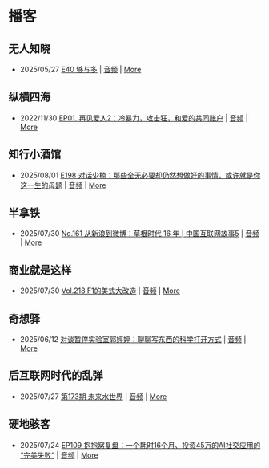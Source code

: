 # 播客

## 无人知晓
- 2025/05/27 [E40 够与多](https://www.xiaoyuzhoufm.com/episode/682ecd8b457b22ce0df770c2) | [音频](https://dts-api.xiaoyuzhoufm.com/track/611719d3cb0b82e1df0ad29e/682ecd8b457b22ce0df770c2/media.xyzcdn.net/611719d3cb0b82e1df0ad29e/lqx1UHbtbLPSGlAcSjWewCS8fYg0.m4a) | [More](channels/%E6%97%A0%E4%BA%BA%E7%9F%A5%E6%99%93.md)

## 纵横四海
- 2022/11/30 [EP01. 再见爱人2：冷暴力，攻击狂，和爱的共同账户](https://www.ximalaya.com/sound/592716797) | [音频](https://aod.cos.tx.xmcdn.com/storages/26c6-audiofreehighqps/E9/4E/GKwRIUEHXOodAq7-QQHYdhCw-aacv2-48K.m4a) | [More](channels/%E7%BA%B5%E6%A8%AA%E5%9B%9B%E6%B5%B7.md)

## 知行小酒馆
- 2025/08/01 [E198 对话少楠：那些全无必要却仍然想做好的事情，或许就是你这一生的母题](https://www.xiaoyuzhoufm.com/episode/688c67368e06fe8de7ca55f8) | [音频](https://dts-api.xiaoyuzhoufm.com/track/6013f9f58e2f7ee375cf4216/688c67368e06fe8de7ca55f8/media.xyzcdn.net/6013f9f58e2f7ee375cf4216/liyfMckmK-QfzirgSggzufNqS_B_.m4a) | [More](channels/%E7%9F%A5%E8%A1%8C%E5%B0%8F%E9%85%92%E9%A6%86.md)

## 半拿铁
- 2025/07/30 [No.161 从新浪到微博：草根时代 16 年 | 中国互联网故事5](https://www.ximalaya.com/sound/893655782) | [音频](https://tk.wavpub.com/WPDL_ckERkUzwMtqKSvyTXqDXRSByeVcgRSVYfrrWfNVxbUQRTtsSDwpzNZKnpa-6d.m4a) | [More](channels/%E5%8D%8A%E6%8B%BF%E9%93%81.md)

## 商业就是这样
- 2025/07/30 [Vol.218 F1的美式大改造](https://www.ximalaya.com/sound/893822137) | [音频](https://aod.cos.tx.xmcdn.com/storages/bbbf-audiofreehighqps/C2/F8/GKwRIRwMX-pKAUnHewPtbx5h.m4a) | [More](channels/%E5%95%86%E4%B8%9A%E5%B0%B1%E6%98%AF%E8%BF%99%E6%A0%B7.md)

## 奇想驿
- 2025/06/12 [对谈暂停实验室郭婷婷：聊聊写东西的科学打开方式](https://www.xiaoyuzhoufm.com/episode/684adc56574f065721d5960c) | [音频](https://dts-api.xiaoyuzhoufm.com/track/6034daea97755b8fc9c66480/684adc56574f065721d5960c/media.xyzcdn.net/6034daea97755b8fc9c66480/lsg_JvFtGZ36OBuiTLgzYxJmHHUx.m4a) | [More](channels/%E5%A5%87%E6%83%B3%E9%A9%BF.md)

## 后互联网时代的乱弹
- 2025/07/27 [第173期 未来水世界](https://hosting.wavpub.cn/pie/ep173/) | [音频](https://tk.wavpub.com/WPDL_eEYYYnGxEKrKvQXBBKaagLNxCJefLjQrhALtNzGcGJUSyKpYsVxxKbadZm-28.mp3) | [More](channels/%E5%90%8E%E4%BA%92%E8%81%94%E7%BD%91%E6%97%B6%E4%BB%A3%E7%9A%84%E4%B9%B1%E5%BC%B9.md)

## 硬地骇客
- 2025/07/24 [EP109 抱抱窝复盘：一个耗时16个月、投资45万的AI社交应用的 “完美失败”](https://www.xiaoyuzhoufm.com/episode/68826bd5a9dec9250006210f) | [音频](https://dts-api.xiaoyuzhoufm.com/track/640ee2438be5d40013fe4a87/68826bd5a9dec9250006210f/media.xyzcdn.net/640ee2438be5d40013fe4a87/lr3idEHqffEEMFQQISUS2ZFpI-OI.m4a) | [More](channels/%E7%A1%AC%E5%9C%B0%E9%AA%87%E5%AE%A2.md)

